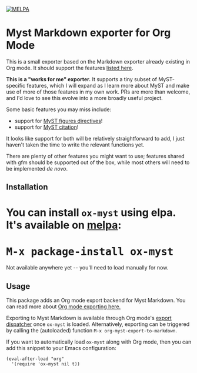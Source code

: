 [![MELPA](http://melpa.org/packages/ox-myst-badge.svg)](http://melpa.org/#/ox-myst)
# Myst Markdown exporter for Org Mode

This is a small exporter based on the Markdown exporter already existing in
Org mode. It should support the features [listed here](https://mystmd.org/guide/quickstart-myst-markdown/).

**This is a "works for me" exporter.**  It supports a tiny subset of MyST-specific features, which I will expand as I learn more about MyST and make use of more of those features in my own work.  PRs are more than welcome, and I'd love to see this evolve into a more broadly useful project. 

Some basic features you may miss include:
- support for [MyST figures directives](https://mystmd.org/guide/figures#figure-directive)!
- support for [MyST citation](https://mystmd.org/guide/citations)!

It looks like support for both will be relatively straightforward to add, I just haven't taken the time to write the relevant functions yet.

There are plenty of other features you might want to use; features shared with gfm should be supported out of the box, while most others will need to be implemented _de novo_.

## Installation

# You can install `ox-myst` using elpa. It's available on [melpa](http://melpa.org/#/ox-myst):

# <kbd> M-x package-install ox-myst </kbd>

Not available anywhere yet -- you'll need to load manually for now. 

## Usage

This package adds an Org mode export backend for Myst Markdown. You
can read more about [Org mode exporting here.](http://orgmode.org/manual/Exporting.html)

Exporting to Myst Markdown is available through Org
mode's [export dispatcher](http://orgmode.org/manual/The-export-dispatcher.html#The-export-dispatcher)
once `ox-myst` is loaded. Alternatively, exporting can be triggered by calling the
(autoloaded) function `M-x org-myst-export-to-markdown`.

If you want to automatically load `ox-myst` along with Org mode, then you can
add this snippet to your Emacs configuration:

```emacs-lisp
(eval-after-load "org"
  '(require 'ox-myst nil t))
```
